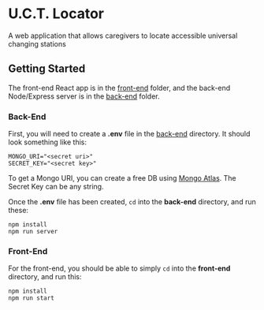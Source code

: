 # U.C.T. Locator
A web application that allows caregivers to locate accessible universal changing stations

## Getting Started
The front-end React app is in the [front-end](front-end/) folder, and the back-end Node/Express server is in the [back-end](back-end/) folder.

### Back-End
First, you will need to create a **.env** file in the [back-end](back-end/) directory. It should look something like this:

```
MONGO_URI="<secret uri>"
SECRET_KEY="<secret key>"
```

To get a Mongo URI, you can create a free DB using [Mongo Atlas](https://www.mongodb.com/docs/atlas/getting-started/). The Secret Key can be any string.

Once the **.env** file has been created, `cd` into the **back-end** directory, and run these:

```
npm install
npm run server
```

### Front-End
For the front-end, you should be able to simply `cd` into the **front-end** directory, and run this:

```
npm install
npm run start
```